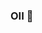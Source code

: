 ### OII 👋

<!--
**Higor-Santanna/Higor-Santanna** is a ✨ _special_ ✨ repository because its `README.md` (this file) appears on your GitHub profile.

Here are some ideas to get you started:
- 🔭 Estou estudando em busca do meu futuro na programação.. 
- 🌱 I’m currently learning  HTML, CSS, JAVASCRIPT e React
- 🤔 I’m looking for help with  todos as tecologias acima
- 📫 How to reach me: Higorrodrigues44@outlook.com
-->
